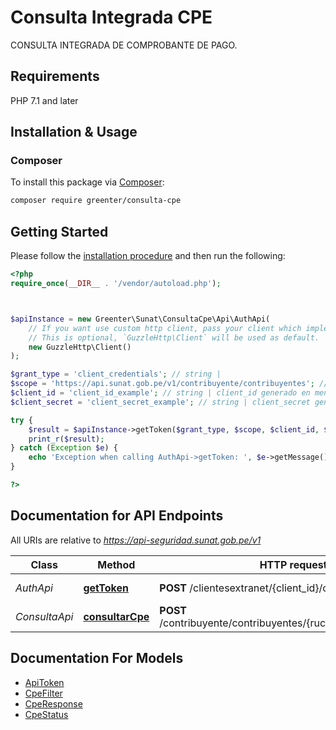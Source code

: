 # Consulta Integrada CPE

CONSULTA INTEGRADA DE COMPROBANTE DE PAGO.

## Requirements

PHP 7.1 and later

## Installation & Usage

### Composer

To install this package via [Composer](http://getcomposer.org/):

```bash
composer require greenter/consulta-cpe
```

## Getting Started

Please follow the [installation procedure](#installation--usage) and then run the following:

```php
<?php
require_once(__DIR__ . '/vendor/autoload.php');



$apiInstance = new Greenter\Sunat\ConsultaCpe\Api\AuthApi(
    // If you want use custom http client, pass your client which implements `GuzzleHttp\ClientInterface`.
    // This is optional, `GuzzleHttp\Client` will be used as default.
    new GuzzleHttp\Client()
);

$grant_type = 'client_credentials'; // string | 
$scope = 'https://api.sunat.gob.pe/v1/contribuyente/contribuyentes'; // string | 
$client_id = 'client_id_example'; // string | client_id generado en menú sol
$client_secret = 'client_secret_example'; // string | client_secret generado en menú sol

try {
    $result = $apiInstance->getToken($grant_type, $scope, $client_id, $client_secret);
    print_r($result);
} catch (Exception $e) {
    echo 'Exception when calling AuthApi->getToken: ', $e->getMessage(), PHP_EOL;
}

?>
```

## Documentation for API Endpoints

All URIs are relative to *https://api-seguridad.sunat.gob.pe/v1*

Class | Method | HTTP request | Description
------------ | ------------- | ------------- | -------------
*AuthApi* | [**getToken**](docs/Api/AuthApi.md#gettoken) | **POST** /clientesextranet/{client_id}/oauth2/token/ | Generar un nuevo token
*ConsultaApi* | [**consultarCpe**](docs/Api/ConsultaApi.md#consultarcpe) | **POST** /contribuyente/contribuyentes/{ruc}/validarcomprobante | Consulta de comprobante


## Documentation For Models

 - [ApiToken](docs/Model/ApiToken.md)
 - [CpeFilter](docs/Model/CpeFilter.md)
 - [CpeResponse](docs/Model/CpeResponse.md)
 - [CpeStatus](docs/Model/CpeStatus.md)

